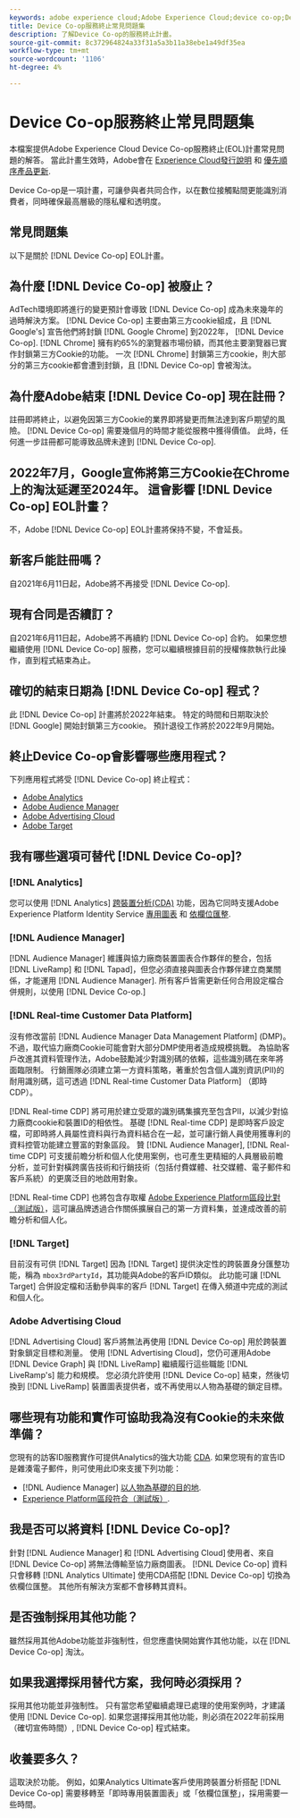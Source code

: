 ```yaml
---
keywords: adobe experience cloud;Adobe Experience Cloud;device co-op;Device Co-op；終止服務
title: Device Co-op服務終止常見問題集
description: 了解Device Co-op的服務終止計畫。
source-git-commit: 8c372964824a33f31a5a3b11a38ebe1a49df35ea
workflow-type: tm+mt
source-wordcount: '1106'
ht-degree: 4%

---
```


# Device Co-op服務終止常見問題集

本檔案提供Adobe Experience Cloud Device Co-op服務終止(EOL)計畫常見問題的解答。 當此計畫生效時，Adobe會在 [Experience Cloud發行說明](https://experienceleague.adobe.com/docs/release-notes/experience-cloud/current.html?lang=zh-Hant) 和 [優先順序產品更新](https://www.adobe.com/tw/subscription/priority-product-update.html).

Device Co-op是一項計畫，可讓參與者共同合作，以在數位接觸點間更能識別消費者，同時確保最高層級的隱私權和透明度。

## 常見問題集

以下是關於 [!DNL Device Co-op] EOL計畫。

## 為什麼 [!DNL Device Co-op] 被廢止？

AdTech環境即將進行的變更預計會導致 [!DNL Device Co-op] 成為未來幾年的過時解決方案。 [!DNL Device Co-op] 主要由第三方cookie組成，且 [!DNL Google's] 宣告他們將封鎖 [!DNL Google Chrome] 到2022年， [!DNL Device Co-op]. [!DNL Chrome] 擁有約65%的瀏覽器市場份額，而其他主要瀏覽器已實作封鎖第三方Cookie的功能。 一次 [!DNL Chrome] 封鎖第三方cookie，則大部分的第三方cookie都會遭到封鎖，且 [!DNL Device Co-op] 會被淘汰。

## 為什麼Adobe結束 [!DNL Device Co-op] 現在註冊？

註冊即將終止，以避免因第三方Cookie的業界即將變更而無法達到客戶期望的風險。 [!DNL Device Co-op] 需要幾個月的時間才能從服務中獲得價值。 此時，任何進一步註冊都可能導致品牌未達到 [!DNL Device Co-op].

## 2022年7月，Google宣佈將第三方Cookie在Chrome上的淘汰延遲至2024年。 這會影響 [!DNL Device Co-op] EOL計畫？

不，Adobe [!DNL Device Co-op] EOL計畫將保持不變，不會延長。

## 新客戶能註冊嗎？

自2021年6月11日起，Adobe將不再接受 [!DNL Device Co-op].

## 現有合同是否續訂？

自2021年6月11日起，Adobe將不再續約 [!DNL Device Co-op] 合約。 如果您想繼續使用 [!DNL Device Co-op] 服務，您可以繼續根據目前的授權條款執行此操作，直到程式結束為止。

## 確切的結束日期為 [!DNL Device Co-op] 程式？

此 [!DNL Device Co-op] 計畫將於2022年結束。 特定的時間和日期取決於 [!DNL Google] 開始封鎖第三方cookie。 預計退役工作將於2022年9月開始。

## 終止Device Co-op會影響哪些應用程式？

下列應用程式將受 [!DNL Device Co-op] 終止程式：

- [Adobe Analytics](https://experienceleague.adobe.com/docs/analytics.html?lang=zh-Hant)
- [Adobe Audience Manager](https://experienceleague.adobe.com/docs/audience-manager/user-guide/overview/aam-overview.html?lang=en)
- [Adobe Advertising Cloud](https://experienceleague.adobe.com/docs/advertising-cloud.html?lang=en)
- [Adobe Target](https://experienceleague.adobe.com/docs/target/using/introduction/intro.html?lang=en)

## 我有哪些選項可替代 [!DNL Device Co-op]?

### [!DNL Analytics]

您可以使用 [!DNL Analytics] [跨裝置分析(CDA)](https://experienceleague.adobe.com/docs/analytics/components/cda/overview.html) 功能，因為它同時支援Adobe Experience Platform Identity Service [專用圖表](https://experienceleague.adobe.com/docs/analytics/components/cda/device-graph.html?lang=en) 和 [依欄位匯整](https://experienceleague.adobe.com/docs/analytics/components/cda/field-based-stitching.html?lang=en).

### [!DNL Audience Manager]

[!DNL Audience Manager] 維護與協力廠商裝置圖表合作夥伴的整合，包括 [!DNL LiveRamp] 和 [!DNL Tapad]，但您必須直接與圖表合作夥伴建立商業關係，才能運用 [!DNL Audience Manager]. 所有客戶皆需更新任何合用設定檔合併規則，以使用 [!DNL Device Co-op.]

### [!DNL Real-time Customer Data Platform]

沒有修改當前 [!DNL Audience Manager Data Management Platform] (DMP)。 不過，取代協力廠商Cookie可能會對大部分DMP使用者造成規模挑戰。 為協助客戶改進其資料管理作法，Adobe鼓勵減少對識別碼的依賴，這些識別碼在來年將面臨限制。 行銷團隊必須建立第一方資料策略，著重於包含個人識別資訊(PII)的耐用識別碼，這可透過 [!DNL Real-time Customer Data Platform] （即時CDP）。

[!DNL Real-time CDP] 將可用於建立受眾的識別碼集擴充至包含PII，以減少對協力廠商cookie和裝置ID的相依性。 基礎 [!DNL Real-time CDP] 是即時客戶設定檔，可即時將人員屬性資料與行為資料結合在一起，並可讓行銷人員使用獲專利的資料控管功能建立豐富的對象區段。 贊 [!DNL Audience Manager], [!DNL Real-time CDP] 可支援前瞻分析和個人化使用案例，也可產生更精細的人員層級前瞻分析，並可針對橫跨廣告技術和行銷技術（包括付費媒體、社交媒體、電子郵件和客戶系統）的更廣泛目的地啟用對象。

[!DNL Real-time CDP] 也將包含存取權 [Adobe Experience Platform區段比對（測試版）](https://experienceleague.adobe.com/docs/experience-platform/segmentation/ui/segment-match/overview.html?lang=en)，這可讓品牌透過合作關係擴展自己的第一方資料集，並達成改善的前瞻分析和個人化。

### [!DNL Target]

目前沒有可供 [!DNL Target] 因為 [!DNL Target] 提供決定性的跨裝置身分匯整功能，稱為 `mbox3rdPartyId`，其功能與Adobe的客戶ID類似。 此功能可讓 [!DNL Target] 合併設定檔和活動參與率的客戶 [!DNL Target] 在傳入頻道中完成的測試和個人化。

### Adobe Advertising Cloud

[!DNL Advertising Cloud] 客戶將無法再使用 [!DNL Device Co-op] 用於跨裝置對象鎖定目標和測量。 使用 [!DNL Advertising Cloud]，您仍可運用Adobe [!DNL Device Graph] 與 [!DNL LiveRamp] 繼續履行這些職能 [!DNL LiveRamp's] 能力和規模。 您必須允許使用 [!DNL Device Co-op] 結束，然後切換到 [!DNL LiveRamp] 裝置圖表提供者，或不再使用以人物為基礎的鎖定目標。

## 哪些現有功能和實作可協助我為沒有Cookie的未來做準備？

您現有的訪客ID服務實作可提供Analytics的強大功能 [CDA](https://experienceleague.adobe.com/docs/analytics/components/cda/overview.html). 如果您現有的宣告ID是雜湊電子郵件，則可使用此ID來支援下列功能：

- [!DNL Audience Manager] [以人物為基礎的目的地](https://experienceleague.adobe.com/docs/audience-manager/user-guide/features/destinations/people-based/people-based-destinations-overview.html).
- [Experience Platform區段符合（測試版）](https://experienceleague.adobe.com/docs/experience-platform/segmentation/ui/segment-match/overview.html?lang=en).

## 我是否可以將資料 [!DNL Device Co-op]?

針對 [!DNL Audience Manager] 和 [!DNL Advertising Cloud] 使用者、來自 [!DNL Device Co-op] 將無法傳輸至協力廠商圖表。 [!DNL Device Co-op] 資料只會移轉 [!DNL Analytics Ultimate] 使用CDA搭配 [!DNL Device Co-op] 切換為依欄位匯整。 其他所有解決方案都不會移轉其資料。

## 是否強制採用其他功能？

雖然採用其他Adobe功能並非強制性，但您應盡快開始實作其他功能，以在 [!DNL Device Co-op] 淘汰。

## 如果我選擇採用替代方案，我何時必須採用？

採用其他功能並非強制性。 只有當您希望繼續處理已處理的使用案例時，才建議使用 [!DNL Device Co-op]. 如果您選擇採用其他功能，則必須在2022年前採用（確切宣佈時間）, [!DNL Device Co-op] 程式結束。

## 收養要多久？

這取決於功能。 例如，如果Analytics Ultimate客戶使用跨裝置分析搭配 [!DNL Device Co-op] 需要移轉至「即時專用裝置圖表」或「依欄位匯整」，採用需要一些時間。
